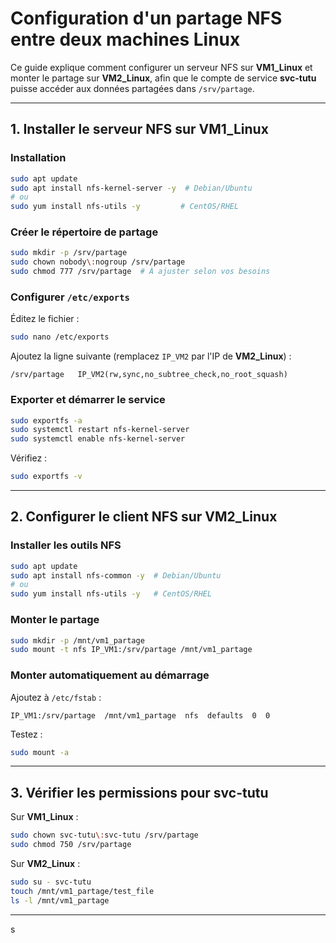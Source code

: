 # Configuration d'un partage NFS entre deux machines Linux

Ce guide explique comment configurer un serveur NFS sur **VM1_Linux** et monter le partage sur **VM2_Linux**, afin que le compte de service **svc-tutu** puisse accéder aux données partagées dans `/srv/partage`.

---

## 1. Installer le serveur NFS sur VM1_Linux

### Installation

```bash
sudo apt update
sudo apt install nfs-kernel-server -y  # Debian/Ubuntu
# ou
sudo yum install nfs-utils -y         # CentOS/RHEL
```

### Créer le répertoire de partage

```bash
sudo mkdir -p /srv/partage
sudo chown nobody\:nogroup /srv/partage
sudo chmod 777 /srv/partage  # À ajuster selon vos besoins
```

### Configurer `/etc/exports`

Éditez le fichier :

```bash
sudo nano /etc/exports
```

Ajoutez la ligne suivante (remplacez `IP_VM2` par l'IP de **VM2_Linux**) :

```plaintext
/srv/partage   IP_VM2(rw,sync,no_subtree_check,no_root_squash)
```

### Exporter et démarrer le service

```bash
sudo exportfs -a
sudo systemctl restart nfs-kernel-server
sudo systemctl enable nfs-kernel-server
```

Vérifiez :

```bash
sudo exportfs -v
```

---

## 2. Configurer le client NFS sur VM2_Linux

### Installer les outils NFS

```bash
sudo apt update
sudo apt install nfs-common -y  # Debian/Ubuntu
# ou
sudo yum install nfs-utils -y   # CentOS/RHEL
```

### Monter le partage

```bash
sudo mkdir -p /mnt/vm1_partage
sudo mount -t nfs IP_VM1:/srv/partage /mnt/vm1_partage
```

### Monter automatiquement au démarrage

Ajoutez à `/etc/fstab` :

```plaintext
IP_VM1:/srv/partage  /mnt/vm1_partage  nfs  defaults  0  0
```

Testez :

```bash
sudo mount -a
```

---

## 3. Vérifier les permissions pour svc-tutu

Sur **VM1_Linux** :

```bash
sudo chown svc-tutu\:svc-tutu /srv/partage
sudo chmod 750 /srv/partage
```

Sur **VM2_Linux** :

```bash
sudo su - svc-tutu
touch /mnt/vm1_partage/test_file
ls -l /mnt/vm1_partage
```

---
s